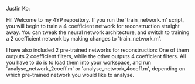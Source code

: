 Justin Ko:

Hi! Welcome to my 4YP repository. If you run the 'train_network.m' script, you will begin to train a 4 coefficient network for reconstruction straight away. You can tweak the neural network architecture, and switch to training a 2 coefficient network by making changes to 'train_network.m'.

I have also included 2 pre-trained networks for reconstruction: One of them outputs 2 coefficient filters, while the other outputs 4 coefficient filters. All you have to do is to load them into your workspace, and run 'analyse_network_2coeff.m' or 'analyse_network_4coeff.m', depending on which pre-trained network you would like to analyse.
